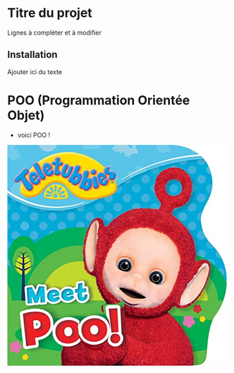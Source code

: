 # Titre du projet

Lignes à compléter et à modifier


## Installation

Ajouter ici du texte


# POO (Programmation Orientée Objet)

- voici POO !

![](image.jpg)
